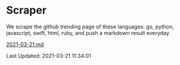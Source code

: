 # Scraper

We scrape the github trending page of these languages: go, python, javascript, swift, html, ruby, and push a markdown result everyday.

[2021-03-21.md](https://github.com/henson/Scraper/blob/master/2021-03-21.md)

Last Updated: 2021-03-21 11:34:01